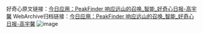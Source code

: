 好奇心原文链接：[今日应用：PeakFinder 响应远山的召唤_智能_好奇心日报-高宇馨](https://www.qdaily.com/articles/4211.html)
WebArchive归档链接：[今日应用：PeakFinder 响应远山的召唤_智能_好奇心日报-高宇馨](http://web.archive.org/web/20190623154010/https://www.qdaily.com/articles/4211.html)
![image](http://ww3.sinaimg.cn/large/007d5XDply1g3vey328p5j30u04o97wh)